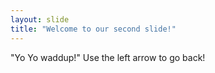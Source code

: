 ```yaml
---
layout: slide
title: "Welcome to our second slide!"
---
```

"Yo Yo waddup!"
Use the left arrow to go back!

